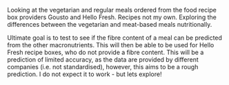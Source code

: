 Looking at the vegetarian and regular meals ordered from the food recipe box providers Gousto and Hello Fresh. Recipes not my own.
Exploring the differences between the vegetarian and meat-based meals nutritionally.

Ultimate goal is to test to see if the fibre content of a meal can be predicted from the other macronutrients.
This will then be able to be used for Hello Fresh recipe boxes, who do not provide a fibre content.
This will be a prediction of limited accuracy, as the data are provided by different companies (i.e. not standardised), however, this aims to be a rough prediction.
I do not expect it to work - but lets explore!
